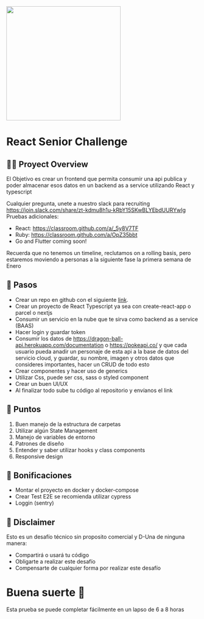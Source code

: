<img src="https://getduna.com/svg/duna-logo.svg" width="300">

# React Senior Challenge

## 👩‍💻 Proyect Overview

El Objetivo es crear un frontend que permita consumir una api publica y poder almacenar esos datos en un backend as a service utilizando React y typescript

Cualquier pregunta, unete a nuestro slack para recruiting https://join.slack.com/share/zt-kdmu8h1u-kRbY15SKwBLYEbdUURYwIg
Pruebas adicionales:
- React: https://classroom.github.com/a/_5y8V7TF
- Ruby: https://classroom.github.com/a/OpZ35bbt
- Go and Flutter coming soon!

Recuerda que no tenemos un timeline, reclutamos on a rolling basis, pero estaremos moviendo a personas a la siguiente fase la primera semana de Enero

## 🦶 Pasos
- Crear un repo en github con el siguiente [link](https://classroom.github.com/a/_5y8V7TF).
- Crear un proyecto de React Typescript ya sea con create-react-app o parcel o nextjs
- Consumir un servicio en la nube que te sirva como backend as a service (BAAS)
- Hacer login y guardar token
- Consumir los datos de https://dragon-ball-api.herokuapp.com/documentation o https://pokeapi.co/ y que cada usuario pueda anadir un personaje de esta api a la base de datos del servicio cloud, y guardar, su nombre, imagen y otros datos que consideres importantes, hacer un CRUD de todo esto
- Crear componentes y hacer uso de generics
- Utilizar Css, puede ser css, sass o styled component
- Crear un buen UI/UX
- Al finalizar todo sube tu código al repositorio y envíanos el link

## 🎯 Puntos

1. Buen manejo de la estructura de carpetas
2. Utilizar algún State Management
3. Manejo de variables de entorno
4. Patrones de diseño
5. Entender y saber utilizar hooks y class components
6. Responsive design

## 🎯 Bonificaciones

- Montar el proyecto en docker y docker-compose
- Crear Test E2E se recomienda utilizar cypress
- Loggin (sentry)

## 📃 Disclaimer

Esto es un desafío técnico sin proposito comercial y D-Una de ninguna manera:

* Compartirá o usará tu código
* Obligarte a realizar este desafío
* Compensarte de cualquier forma por realizar este desafío

# Buena suerte 🚀
Esta prueba se puede completar fácilmente en un lapso de 6 a 8 horas
